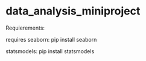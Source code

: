 


# data_analysis_miniproject

Requierements:

requires seaborn: pip install seaborn



statsmodels: pip install statsmodels


